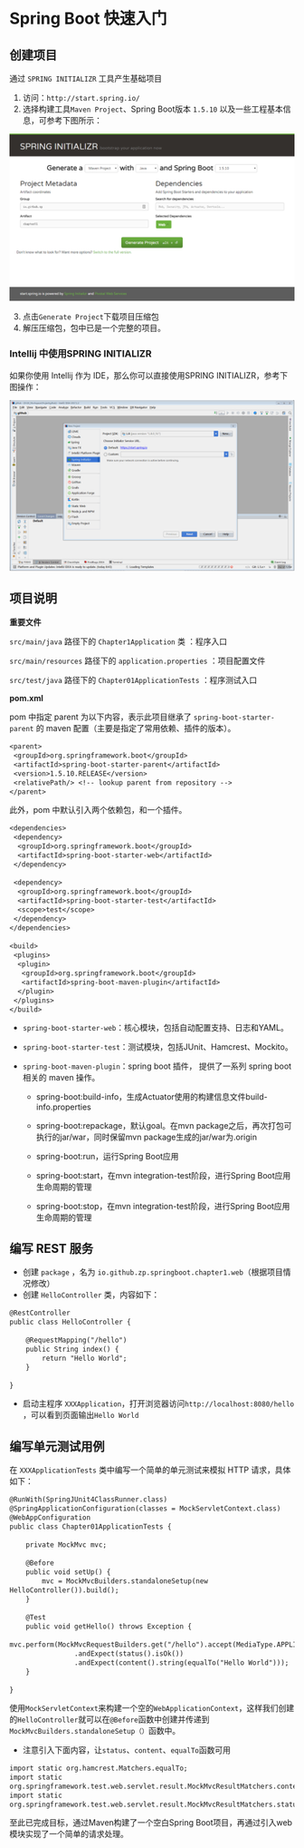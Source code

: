 # Spring Boot 快速入门

## 创建项目

通过 `SPRING INITIALIZR` 工具产生基础项目

1. 访问：`http://start.spring.io/`
2. 选择构建工具`Maven Project`、Spring Boot版本 `1.5.10` 以及一些工程基本信息，可参考下图所示：

![SPRING INITIALIZR](images/start.spring.io.png)

3. 点击`Generate Project`下载项目压缩包
4. 解压压缩包，包中已是一个完整的项目。

### Intellij 中使用SPRING INITIALIZR

如果你使用 Intellij 作为 IDE，那么你可以直接使用SPRING INITIALIZR，参考下图操作：

![intellij-spring-initializr.gif](images/intellij-spring-initializr.gif)

## 项目说明

**重要文件**

`src/main/java` 路径下的 `Chapter1Application` 类 ：程序入口

`src/main/resources` 路径下的 `application.properties` ：项目配置文件

`src/test/java` 路径下的 `Chapter01ApplicationTests` ：程序测试入口

**pom.xml**

pom 中指定 parent 为以下内容，表示此项目继承了 `spring-boot-starter-parent` 的 maven 配置（主要是指定了常用依赖、插件的版本）。

```
<parent>
 <groupId>org.springframework.boot</groupId>
 <artifactId>spring-boot-starter-parent</artifactId>
 <version>1.5.10.RELEASE</version>
 <relativePath/> <!-- lookup parent from repository -->
</parent>
```

此外，pom 中默认引入两个依赖包，和一个插件。

```
<dependencies>
 <dependency>
  <groupId>org.springframework.boot</groupId>
  <artifactId>spring-boot-starter-web</artifactId>
 </dependency>

 <dependency>
  <groupId>org.springframework.boot</groupId>
  <artifactId>spring-boot-starter-test</artifactId>
  <scope>test</scope>
 </dependency>
</dependencies>

<build>
 <plugins>
  <plugin>
   <groupId>org.springframework.boot</groupId>
   <artifactId>spring-boot-maven-plugin</artifactId>
  </plugin>
 </plugins>
</build>
```

* `spring-boot-starter-web`：核心模块，包括自动配置支持、日志和YAML。

* `spring-boot-starter-test`：测试模块，包括JUnit、Hamcrest、Mockito。

* `spring-boot-maven-plugin`：spring boot 插件， 提供了一系列 spring boot 相关的 maven 操作。

  * spring-boot:build-info，生成Actuator使用的构建信息文件build-info.properties

  * spring-boot:repackage，默认goal。在mvn package之后，再次打包可执行的jar/war，同时保留mvn package生成的jar/war为.origin

  * spring-boot:run，运行Spring Boot应用

  * spring-boot:start，在mvn integration-test阶段，进行Spring Boot应用生命周期的管理

  * spring-boot:stop，在mvn integration-test阶段，进行Spring Boot应用生命周期的管理


## 编写 REST 服务

- 创建 `package` ，名为 `io.github.zp.springboot.chapter1.web`（根据项目情况修改）
- 创建 `HelloController` 类，内容如下：

```
@RestController
public class HelloController {

    @RequestMapping("/hello")
    public String index() {
        return "Hello World";
    }

}
```

- 启动主程序 `XXXApplication`，打开浏览器访问`http://localhost:8080/hello` ，可以看到页面输出`Hello World`

## 编写单元测试用例

在 `XXXApplicationTests` 类中编写一个简单的单元测试来模拟 HTTP 请求，具体如下：

```
@RunWith(SpringJUnit4ClassRunner.class)
@SpringApplicationConfiguration(classes = MockServletContext.class)
@WebAppConfiguration
public class Chapter01ApplicationTests {

	private MockMvc mvc;

	@Before
	public void setUp() {
		mvc = MockMvcBuilders.standaloneSetup(new HelloController()).build();
	}

	@Test
	public void getHello() throws Exception {
		mvc.perform(MockMvcRequestBuilders.get("/hello").accept(MediaType.APPLICATION_JSON))
				.andExpect(status().isOk())
				.andExpect(content().string(equalTo("Hello World")));
	}

}

```

使用`MockServletContext`来构建一个空的`WebApplicationContext`，这样我们创建的`HelloController`就可以在`@Before`函数中创建并传递到`MockMvcBuilders.standaloneSetup（）`函数中。

- 注意引入下面内容，让`status`、`content`、`equalTo`函数可用

```
import static org.hamcrest.Matchers.equalTo;
import static org.springframework.test.web.servlet.result.MockMvcResultMatchers.content;
import static org.springframework.test.web.servlet.result.MockMvcResultMatchers.status;

```

至此已完成目标，通过Maven构建了一个空白Spring Boot项目，再通过引入web模块实现了一个简单的请求处理。
